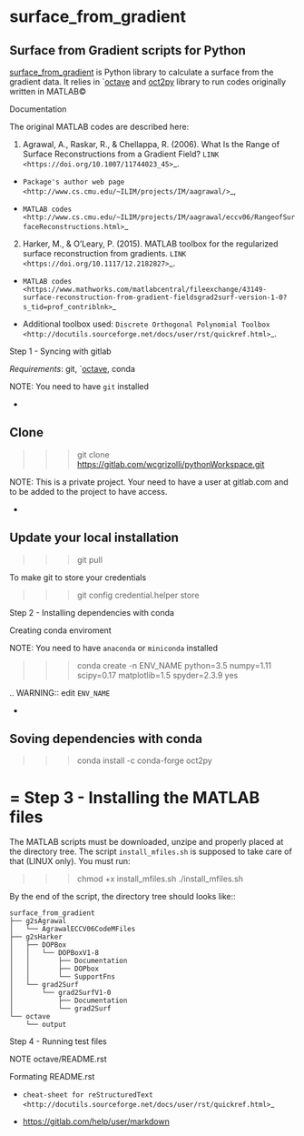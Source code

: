 
surface_from_gradient
=====================





Surface from Gradient scripts for Python
-----------------------------------------


[surface_from_gradient] is Python library to calculate a surface from the
gradient data. It relies in `[octave] and [oct2py] library to run codes
originally written in MATLAB©

[surface_from_gradient]: https://gitlab.com/wcgrizolli/surface_from_gradient "surface_from_gradient"
[octave]: https://www.gnu.org/software/octave/ "GNU Octave"
[oct2py]: http://blink1073.github.io/oct2py/ "oct2py"


Documentation

The original MATLAB codes are described here:

1) Agrawal, A., Raskar, R., & Chellappa, R. (2006). What Is the Range of Surface
Reconstructions from a Gradient
Field? `LINK <https://doi.org/10.1007/11744023_45>`_.

- `Package's author web page <http://www.cs.cmu.edu/~ILIM/projects/IM/aagrawal/>`_,

- `MATLAB codes <http://www.cs.cmu.edu/~ILIM/projects/IM/aagrawal/eccv06/RangeofSurfaceReconstructions.html>`_

2) Harker, M., & O’Leary, P. (2015). MATLAB toolbox for the regularized surface reconstruction from gradients. `LINK <https://doi.org/10.1117/12.2182827>`_.

- `MATLAB codes <https://www.mathworks.com/matlabcentral/fileexchange/43149-surface-reconstruction-from-gradient-fieldsgrad2surf-version-1-0?s_tid=prof_contriblnk>`_

- Additional toolbox used: `Discrete Orthogonal Polynomial Toolbox <http://docutils.sourceforge.net/docs/user/rst/quickref.html>`_.




Step 1 - Syncing with gitlab


*Requirements*: git, `[octave], conda


NOTE: You need to have ``git`` installed


-
Clone
-

>>> git clone https://gitlab.com/wcgrizolli/pythonWorkspace.git

 
NOTE: This is a private project. Your need to have a user at gitlab.com and to be added to the project to have access.

-
Update your local installation
-

>>> git pull


To make git to store your credentials


>>> git config credential.helper store




Step 2 - Installing dependencies with conda



Creating conda enviroment


NOTE: You need to have ``anaconda`` or ``miniconda`` installed

>>> conda create -n ENV_NAME python=3.5 numpy=1.11  scipy=0.17 matplotlib=1.5 spyder=2.3.9 yes

.. WARNING:: edit ``ENV_NAME``

-
Soving dependencies with conda
-

>>> conda install -c conda-forge oct2py


=
Step 3 - Installing the MATLAB files
=

The MATLAB scripts must be downloaded, unzipe and properly
placed at the directory tree. The script ``install_mfiles.sh`` is supposed to
take care of that (LINUX only). You must run:

>>> chmod +x install_mfiles.sh
>>> ./install_mfiles.sh



By the end of the script, the directory tree should looks like::

	surface_from_gradient
	├── g2sAgrawal
	│   └── AgrawalECCV06CodeMFiles
	├── g2sHarker
	│   ├── DOPBox
	│   │   └── DOPBoxV1-8
	│   │       ├── Documentation
	│   │       ├── DOPbox
	│   │       └── SupportFns
	│   └── grad2Surf
	│       └── grad2SurfV1-0
	│           ├── Documentation
	│           └── grad2Surf
	└── octave
		└── output



Step 4 - Running test files


NOTE octave/README.rst


Formating README.rst


* `cheat-sheet for reStructuredText <http://docutils.sourceforge.net/docs/user/rst/quickref.html>`_

* https://gitlab.com/help/user/markdown
